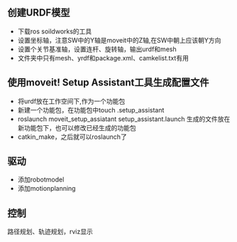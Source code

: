 ## 创建URDF模型 
* 下载ros soildworks的工具  
* 设置坐标轴，注意SW中的Y轴是moveit中的Z轴,在SW中朝上应该朝Y方向  
* 设置个关节基准轴，设置连杆、旋转轴，输出urdf和mesh  
* 文件夹中只有mesh、yrdf和package.xml、camkelist.txt有用  

## 使用moveit! Setup Assistant工具生成配置文件
*  将urdf放在工作空间下,作为一个功能包
*  新建一个功能包，在功能包中touch .setup_assistant
*  roslaunch moveit_setup_assiatant  setup_assistant.launch 生成的文件放在新功能包下，也可以修改已经生成的功能包
*  catkin_make，之后就可以roslaunch了

## 驱动
  * 添加robotmodel
  * 添加motionplanning 
## 控制
 路径规划、轨迹规划，rviz显示